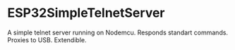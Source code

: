 # ESP32SimpleTelnetServer
A simple telnet server running on Nodemcu. Responds standart commands. Proxies to USB. Extendible.
